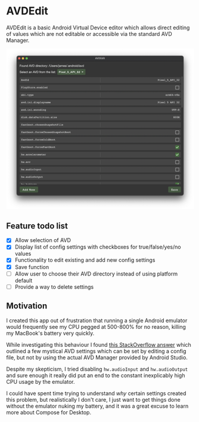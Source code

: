 # AVDEdit
AVDEdit is a basic Android Virtual Device editor which allows direct editing of values which are not editable or accessible via the standard AVD Manager.

![AVDEdit screenshot](screenshots/avdedit.png)

## Feature todo list

- [x] Allow selection of AVD
- [x] Display list of config settings with checkboxes for true/false/yes/no values
- [x] Functionality to edit existing and add new config settings
- [x] Save function
- [ ] Allow user to choose their AVD directory instead of using platform default
- [ ] Provide a way to delete settings

## Motivation
I created this app out of frustration that running a single Android emulator would frequently see my CPU pegged at 500-800% for no reason, killing my MacBook's battery very quickly.

While investigating this behaviour I found [this StackOverflow answer](https://stackoverflow.com/a/42203744) which outlined a few mystical AVD settings which can be set by editing a config file, but not by using the actual AVD Manager provided by Android Studio.

Despite my skepticism, I tried disabling `hw.audioInput` and `hw.audioOutput` and sure enough it really did put an end to the constant inexplicably high CPU usage by the emulator.

I could have spent time trying to understand *why* certain settings created this problem, but realistically I don't care, I just want to get things done without the emulator nuking my battery, and it was a great excuse to learn more about Compose for Desktop. 